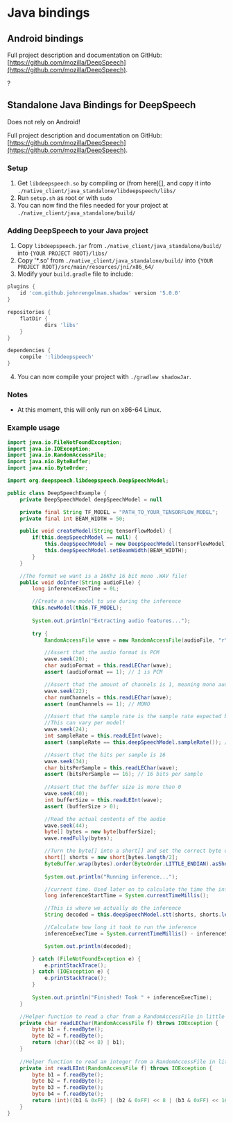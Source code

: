 # Java bindings
## Android bindings
Full project description and documentation on GitHub: [https://github.com/mozilla/DeepSpeech](https://github.com/mozilla/DeepSpeech).

?

## Standalone Java Bindings for DeepSpeech
Does not rely on Android!

Full project description and documentation on GitHub: [https://github.com/mozilla/DeepSpeech](https://github.com/mozilla/DeepSpeech).

### Setup
1. Get `libdeepspeech.so` by compiling or (from here)[], and copy it into `./native_client/java_standalone/libdeepspeech/libs/`
2. Run `setup.sh` as root or with `sudo`
3. You can now find the files needed for your project at `./native_client/java_standalone/build/`

### Adding DeepSpeech to your Java project
1. Copy `libdeepspeech.jar` from `./native_client/java_standalone/build/` into `{YOUR PROJECT ROOT}/libs/`
2. Copy '*.so' from `./native_client/java_standalone/build/` into `{YOUR PROJECT ROOT}/src/main/resources/jni/x86_64/`
3. Modify your `build.gradle` file to include:
```groovy
plugins {
   	id 'com.github.johnrengelman.shadow' version '5.0.0' 
}

repositories {
    flatDir {
			dirs 'libs'
    }
}

dependencies {
    compile ':libdeepspeech'
}
```
4. You can now compile your project with `./gradlew shadowJar`.

### Notes
- At this moment, this will only run on x86-64 Linux.

### Example usage
```java
import java.io.FileNotFoundException;
import java.io.IOException;
import java.io.RandomAccessFile;
import java.nio.ByteBuffer;
import java.nio.ByteOrder;

import org.deepspeech.libdeepspeech.DeepSpeechModel;

public class DeepSpeechExample {
    private DeepSpeechModel deepSpeechModel = null

    private final String TF_MODEL = "PATH_TO_YOUR_TENSORFLOW_MODEL";
    private final int BEAM_WIDTH = 50;

    public void createModel(String tensorFlowModel) {
        if(this.deepSpeechModel == null) {
            this.deepSpeechModel = new DeepSpeechModel(tensorFlowModel);
            this.deepSpeechModel.setBeamWidth(BEAM_WIDTH);
        }
    }

    //The format we want is a 16Khz 16 bit mono .WAV file!
    public void doInfer(String audioFile) {
        long inferenceExecTime = 0L;

        //Create a new model to use during the inference
    	this.newModel(this.TF_MODEL);
    	
    	System.out.println("Extracting audio features...");
    	
    	try {
            RandomAccessFile wave = new RandomAccessFile(audioFile, "r");

            //Assert that the audio format is PCM
            wave.seek(20);
            char audioFormat = this.readLEChar(wave);
            assert (audioFormat == 1); // 1 is PCM

            //Assert that the amount of channels is 1, meaning mono audio
            wave.seek(22);
            char numChannels = this.readLEChar(wave);
            assert (numChannels == 1); // MONO

            //Assert that the sample rate is the sample rate expected by the model
            //This can vary per model!
            wave.seek(24);
            int sampleRate = this.readLEInt(wave);
            assert (sampleRate == this.deepSpeechModel.sampleRate()); // desired sample rate

            //Assert that the bits per sample is 16
            wave.seek(34);
            char bitsPerSample = this.readLEChar(wave);
            assert (bitsPerSample == 16); // 16 bits per sample
            
            //Assert that the buffer size is more than 0
            wave.seek(40);
            int bufferSize = this.readLEInt(wave);
            assert (bufferSize > 0);

            //Read the actual contents of the audio
            wave.seek(44);
            byte[] bytes = new byte[bufferSize];
            wave.readFully(bytes);

            //Turn the byte[] into a short[] and set the correct byte order
            short[] shorts = new short[bytes.length/2];
            ByteBuffer.wrap(bytes).order(ByteOrder.LITTLE_ENDIAN).asShortBuffer().get(shorts);
            
            System.out.println("Running inference...");

            //current time. Used later on to calculate the time the inference took
            long inferenceStartTime = System.currentTimeMillis();

            //This is where we actually do the inference
            String decoded = this.deepSpeechModel.stt(shorts, shorts.length);

            //Calculate how long it took to run the inference
            inferenceExecTime = System.currentTimeMillis() - inferenceStartTime;

            System.out.println(decoded);

        } catch (FileNotFoundException e) {
        	e.printStackTrace();
        } catch (IOException e) {
        	e.printStackTrace();
        }
    	
    	System.out.println("Finished! Took " + inferenceExecTime);
    }

    //Helper function to read a char from a RandomAccessFile in little endian
    private char readLEChar(RandomAccessFile f) throws IOException {
        byte b1 = f.readByte();
        byte b2 = f.readByte();
        return (char)((b2 << 8) | b1);
    }
    
    //Helper function to read an integer from a RandomAccessFile in little endian
    private int readLEInt(RandomAccessFile f) throws IOException {
        byte b1 = f.readByte();
        byte b2 = f.readByte();
        byte b3 = f.readByte();
        byte b4 = f.readByte();
        return (int)((b1 & 0xFF) | (b2 & 0xFF) << 8 | (b3 & 0xFF) << 16 | (b4 & 0xFF) << 24);
    }
}
```